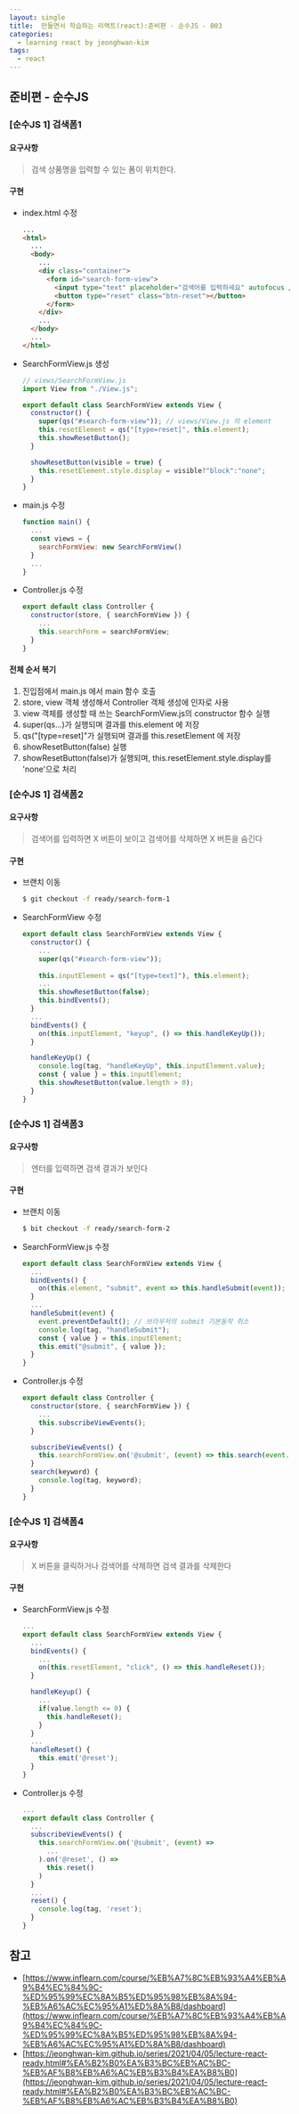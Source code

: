 ```yaml
---
layout: single
title:  만들면서 학습하는 리액트(react):준비편 - 순수JS - 003
categories: 
  - learning react by jeonghwan-kim
tags: 
  - react
---
```


## 준비편 - 순수JS

### [순수JS 1] 검색폼1

#### 요구사항

> 검색 상품명을 입력할 수 있는 폼이 위치한다.

#### 구현

- index.html 수정

    ```html
    ...
    <html>
      ...
      <body>
        ...
        <div class="container">
          <form id="search-form-view">
            <input type="text" placeholder="검색어를 입력하세요" autofocus />
            <button type="reset" class="btn-reset"></button>
          </form>
        </div>
        ...
      </body>
      ...
    </html>
    ```

- SearchFormView.js 생성

    ```javascript
    // views/SearchFormView.js
    import View from "./View.js";

    export default class SearchFormView extends View {
      constructor() {
        super(qs("#search-form-view")); // views/View.js 의 element
        this.resetElement = qs("[type=reset]", this.element); 
        this.showResetButton();
      }

      showResetButton(visible = true) {
        this.resetElement.style.display = visible?"block":"none";
      }
    }
    ```

- main.js 수정

    ```javascript
    function main() {
      ...
      const views = {
        searchFormView: new SearchFormView()
      }
      ...
    }
    ```

- Controller.js 수정

    ```javascript
    export default class Controller {
      constructor(store, { searchFormView }) {
        ...
        this.searchForm = searchFormView;
      }
    }
    ```

#### 전체 순서 복기

1. 진입점에서 main.js 에서 main 함수 호출
1. store, view 객체 생성해서 Controller 객체 생성에 인자로 사용
1. view 객체를 생성할 때 쓰는 SearchFormView.js의 constructor 함수 실행
1. super(qs...)가 실행되며 결과를 this.element 에 저장
1. qs("[type=reset]"가 실행되며 결과를 this.resetElement 에 저장
1. showResetButton(false) 실행
1. showResetButton(false)가 실행되며, this.resetElement.style.display를 'none'으로 처리

### [순수JS 1] 검색폼2

#### 요구사항

> 검색어를 입력하면 X 버튼이 보이고 검색어를 삭제하면 X 버튼을 숨긴다

#### 구현

- 브랜치 이동

    ```bash
    $ git checkout -f ready/search-form-1
    ```

- SearchFormView 수정

    ```javascript
    export default class SearchFormView extends View {
      constructor() {
        ...
        super(qs("#search-form-view"));
        
        this.inputElement = qs("[type=text]"), this.element);
        ...
        this.showResetButton(false);
        this.bindEvents();
      }
      ...
      bindEvents() {
        on(this.inputElement, "keyup", () => this.handleKeyUp());
      }

      handleKeyUp() {
        console.log(tag, "handleKeyUp", this.inputElement.value);
        const { value } = this.inputElement;
        this.showResetButton(value.length > 0);
      }
    }
    ```

### [순수JS 1] 검색폼3

#### 요구사항

> 엔터를 입력하면 검색 결과가 보인다

#### 구현

- 브랜치 이동

    ```bash
    $ bit checkout -f ready/search-form-2
    ```

- SearchFormView.js 수정

    ```javascript
    export default class SearchFormView extends View {
      ...
      bindEvents() {
        on(this.element, "submit", event => this.handleSubmit(event));
      }
      ...
      handleSubmit(event) {
        event.preventDefault(); // 브라우저의 submit 기본동작 취소
        console.log(tag, "handleSubmit");
        const { value } = this.inputElement;
        this.emit("@submit", { value });
      }
    }
    ```
    
- Controller.js 수정

    ```javascript
    export default class Controller {
      constructor(store, { searchFormView }) {
        ...
        this.subscribeViewEvents();
      }

      subscribeViewEvents() {
        this.searchFormView.on('@submit', (event) => this.search(event.detail.value)); // event.detail 에 value 가 있는걸 어떻게 알았지?
      }
      search(keyword) {
        console.log(tag, keyword);
      }
    }
    ```

### [순수JS 1] 검색폼4

#### 요구사항

> X 버튼을 클릭하거나 검색어를 삭제하면 검색 결과를 삭제한다

#### 구현

- SearchFormView.js 수정

    ```javascript
    ...
    export default class SearchFormView extends View {
      ...
      bindEvents() {
        ...
        on(this.resetElement, "click", () => this.handleReset());
      }

      handleKeyup() {
        ...
        if(value.length <= 0) {
          this.handleReset();
        }
      }
      ...
      handleReset() {
        this.emit('@reset');
      }
    }
    ```

- Controller.js 수정

    ```javascript
    ...
    export default class Controller {
      ...
      subscribeViewEvents() {
        this.searchFormView.on('@submit', (event) =>
          ...
        ).on('@reset', () =>
          this.reset()
        )
      }
      ...
      reset() {
        console.log(tag, 'reset');
      }
    }
    ```

## 참고
- [https://www.inflearn.com/course/%EB%A7%8C%EB%93%A4%EB%A9%B4%EC%84%9C-%ED%95%99%EC%8A%B5%ED%95%98%EB%8A%94-%EB%A6%AC%EC%95%A1%ED%8A%B8/dashboard](https://www.inflearn.com/course/%EB%A7%8C%EB%93%A4%EB%A9%B4%EC%84%9C-%ED%95%99%EC%8A%B5%ED%95%98%EB%8A%94-%EB%A6%AC%EC%95%A1%ED%8A%B8/dashboard)
- [https://jeonghwan-kim.github.io/series/2021/04/05/lecture-react-ready.html#%EA%B2%B0%EA%B3%BC%EB%AC%BC-%EB%AF%B8%EB%A6%AC%EB%B3%B4%EA%B8%B0](https://jeonghwan-kim.github.io/series/2021/04/05/lecture-react-ready.html#%EA%B2%B0%EA%B3%BC%EB%AC%BC-%EB%AF%B8%EB%A6%AC%EB%B3%B4%EA%B8%B0)